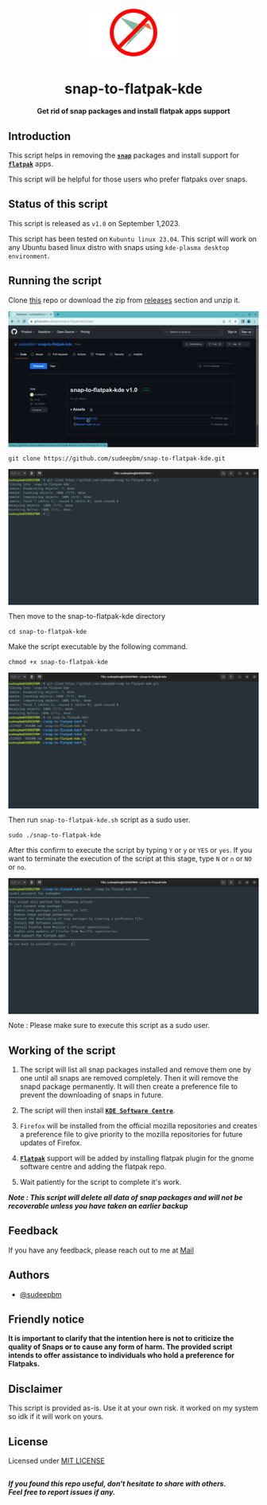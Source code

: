 <h1 align="center">
   <img src="Images/logo.png" alt="logo" height="100" width="200"/>
</h1>

<h1 align="center">
   <b>snap-to-flatpak-kde</b>
</h1>

<p align="center"><b>Get rid of snap packages and install flatpak apps support</b></p>

## Introduction

This script helps in removing the [**`snap`**](https://ubuntu.com/blog/whats-in-a-snap) packages and install support for [**`flatpak`**](https://flatpak.org) apps.

This script will be helpful for those users who prefer flatpaks over snaps.

## Status of this script
This script is released as `v1.0` on September 1,2023.

This script has been tested on `Kubuntu linux 23.04`. This script will work on any Ubuntu based linux distro with snaps using `kde-plasma desktop environment`.

## Running the script

Clone [this](https://github.com/sudeepbm/snap-to-flatpak-kde.git) repo or download the zip from [releases](https://github.com/sudeepbm/snap-to-flatpak-kde/releases) section and unzip it.

<img src="Images/Releases.png" alt="releases" align="center"/>

``` {.bash}
git clone https://github.com/sudeepbm/snap-to-flatpak-kde.git
```

<img src="Images/git clone.png" alt="git clone" align="center"/>

Then move to the snap-to-flatpak-kde directory

``` {.bash}
cd snap-to-flatpak-kde
```

Make the script executable by the following command.

``` {.bash}
chmod +x snap-to-flatpak-kde
```

<img src="Images/chmod.png" alt="chmod" align="center"/>

Then run `snap-to-flatpak-kde.sh` script as a sudo user.

``` {.bash}
sudo ./snap-to-flatpak-kde
```

After this confirm to execute the script by typing `Y` or `y` or `YES` or `yes`. If you want to terminate the execution of the script at this stage, type `N` or `n` or `NO` or `no`.

<img src="Images/script execution.png" alt="execution" align="center"/>

Note : Please make sure to execute this script as a sudo user.

## Working of the script

1. The script will list all snap packages installed and remove them one by one until all snaps are removed completely. Then it will remove the snapd package permanently. It will then create a preference file to prevent the downloading of snaps in future.

1. The script will then install [**`KDE Software Centre`**](https://apps.kde.org/).

1. `Firefox` will be installed from the official mozilla repositories and creates a preference file to give priority to the mozilla repositories for future updates of Firefox.

1. **[`Flatpak`](https://flatpak.org)** support will be added by installing flatpak plugin for the gnome software centre and adding the flatpak repo.

1. Wait patiently for the script to complete it's work.
<!---
<img src="Images/script complete.png" alt="script complete" align="center"/>
-->
_**Note : This script will delete all data of snap packages and will not be recoverable unless you have taken an earlier backup**_

## Feedback

If you have any feedback, please reach out to me at [Mail](mailto:contact-me_github.w4cp8@aleeas.com) 

## Authors

- [@sudeepbm](https://www.github.com/sudeepbm) 

## Friendly notice

**It is important to clarify that the intention here is not to criticize the quality of Snaps or to cause any form of harm. The provided script intends to offer assistance to individuals who hold a preference for Flatpaks.**

## Disclaimer
This script is provided as-is. Use it at your own risk. it worked on my system so idk if it will work on yours.

## License

Licensed under [MIT LICENSE](LICENSE)

##

_**If you found this repo useful, don't hesitate to share with others.<br>
Feel free to report issues if any.**_
